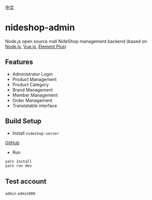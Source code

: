 [中文](./README.zh.md)

# nideshop-admin

Node.js open source mall NideShop management backend (based on [Node.js](https://nodejs.org/), [Vue.js](https://vuejs.org/), [Element Plus](https://element-plus.org/en-US/))

## Features

+ Administrator Login
+ Product Management
+ Product Category
+ Brand Management
+ Member Management
+ Order Management
+ Translatable interface

## Build Setup

+ Install `nideshop-server`

[GitHub](https://github.com/charlyisidore/nideshop-server)

+ Run

```bash
yarn install
yarn run dev
```

## Test account

`admin`
`admin888`